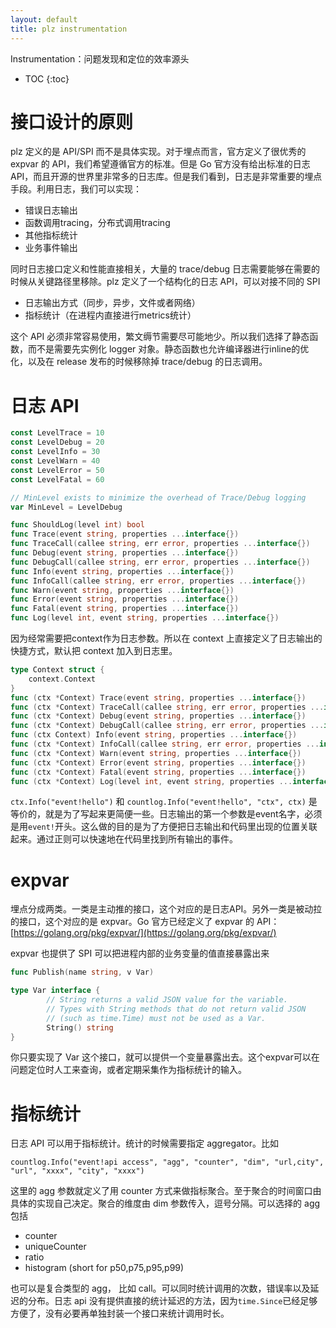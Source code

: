 ```yaml
---
layout: default
title: plz instrumentation
---
```


Instrumentation：问题发现和定位的效率源头

* TOC
{:toc}

# 接口设计的原则

plz 定义的是 API/SPI 而不是具体实现。对于埋点而言，官方定义了很优秀的 expvar 的 API，我们希望遵循官方的标准。但是 Go 官方没有给出标准的日志 API，而且开源的世界里非常多的日志库。但是我们看到，日志是非常重要的埋点手段。利用日志，我们可以实现：

* 错误日志输出
* 函数调用tracing，分布式调用tracing
* 其他指标统计
* 业务事件输出

同时日志接口定义和性能直接相关，大量的 trace/debug 日志需要能够在需要的时候从关键路径里移除。plz 定义了一个结构化的日志 API，可以对接不同的 SPI

* 日志输出方式（同步，异步，文件或者网络）
* 指标统计（在进程内直接进行metrics统计）

这个 API 必须非常容易使用，繁文缛节需要尽可能地少。所以我们选择了静态函数，而不是需要先实例化 logger 对象。静态函数也允许编译器进行inline的优化，以及在 release 发布的时候移除掉 trace/debug 的日志调用。

# 日志 API


```go
const LevelTrace = 10
const LevelDebug = 20
const LevelInfo = 30
const LevelWarn = 40
const LevelError = 50
const LevelFatal = 60

// MinLevel exists to minimize the overhead of Trace/Debug logging
var MinLevel = LevelDebug

func ShouldLog(level int) bool
func Trace(event string, properties ...interface{})
func TraceCall(callee string, err error, properties ...interface{})
func Debug(event string, properties ...interface{})
func DebugCall(callee string, err error, properties ...interface{})
func Info(event string, properties ...interface{})
func InfoCall(callee string, err error, properties ...interface{})
func Warn(event string, properties ...interface{})
func Error(event string, properties ...interface{})
func Fatal(event string, properties ...interface{})
func Log(level int, event string, properties ...interface{})
```

因为经常需要把context作为日志参数。所以在 context 上直接定义了日志输出的快捷方式，默认把 context 加入到日志里。

```go
type Context struct {
	context.Context
}
func (ctx *Context) Trace(event string, properties ...interface{})
func (ctx *Context) TraceCall(callee string, err error, properties ...interface{})
func (ctx *Context) Debug(event string, properties ...interface{})
func (ctx *Context) DebugCall(callee string, err error, properties ...interface{})
func (ctx Context) Info(event string, properties ...interface{})
func (ctx *Context) InfoCall(callee string, err error, properties ...interface{})
func (ctx *Context) Warn(event string, properties ...interface{})
func (ctx *Context) Error(event string, properties ...interface{})
func (ctx *Context) Fatal(event string, properties ...interface{})
func (ctx *Context) Log(level int, event string, properties ...interface{})
```

`ctx.Info("event!hello")` 和 `countlog.Info("event!hello", "ctx", ctx)` 是等价的，就是为了写起来更简便一些。日志输出的第一个参数是event名字，必须是用`event!`开头。这么做的目的是为了方便把日志输出和代码里出现的位置关联起来。通过正则可以快速地在代码里找到所有输出的事件。

# expvar

埋点分成两类。一类是主动推的接口，这个对应的是日志API。另外一类是被动拉的接口，这个对应的是 expvar。Go 官方已经定义了 expvar 的 API：[https://golang.org/pkg/expvar/](https://golang.org/pkg/expvar/)

expvar 也提供了 SPI 可以把进程内部的业务变量的值直接暴露出来

```go
func Publish(name string, v Var)

type Var interface {
        // String returns a valid JSON value for the variable.
        // Types with String methods that do not return valid JSON
        // (such as time.Time) must not be used as a Var.
        String() string
}
```

你只要实现了 Var 这个接口，就可以提供一个变量暴露出去。这个expvar可以在问题定位时人工来查询，或者定期采集作为指标统计的输入。

# 指标统计

日志 API 可以用于指标统计。统计的时候需要指定 aggregator。比如

```
countlog.Info("event!api access", "agg", "counter", "dim", "url,city", "url", "xxxx", "city", "xxxx")
```

这里的 agg 参数就定义了用 counter 方式来做指标聚合。至于聚合的时间窗口由具体的实现自己决定。聚合的维度由 dim 参数传入，逗号分隔。可以选择的 agg 包括

* counter
* uniqueCounter
* ratio
* histogram (short for p50,p75,p95,p99)

也可以是复合类型的 agg， 比如 call。可以同时统计调用的次数，错误率以及延迟的分布。日志 api 没有提供直接的统计延迟的方法，因为`time.Since`已经足够方便了，没有必要再单独封装一个接口来统计调用时长。



